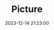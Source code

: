 ---
weight: 1
images:
- /images/edited/47.jpeg
title: Picture
date: 2023-12-14 21:23:00
tags: [luminarneo,work,ilce7m3]
---